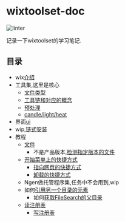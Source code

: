 # wixtoolset-doc

![linter](https://github.com/63isOK/wixtoolset-doc/workflows/linter/badge.svg)

记录一下wixtoolset的学习笔记.

## 目录

- wix[介绍](/posts/wix.md)
- 工具集,这里是核心
  - [文件类型](/posts/file-type.md)
  - [工具链和对应的概念](/posts/tools.md)
  - [预处理](/posts/preprocessor.md)
  - [candle/light/heat](/posts/my-tools.md)
- 界面[ui](/posts/ui.md)
- wip,[链式安装](/posts/bundle.md)
- 教程
  - [文件](/posts/file.md)
    - 不是产品版本,[检测指定版本的文件](/posts/file-version.md)
  - [开始菜单上的快捷方式](/posts/shortcut.md)
    - [指向网页的快捷方式](/posts/shortcut-web.md)
    - [卸载的快捷方式](/posts/shortcut-uninstall.md)
  - Ngen做托管程序集,任务中不会用到,wip
  - 如何[引用另一个目录的元素](/posts/directory-search.md)
    - 如何[获取FileSearch的父目录](/posts/directory-parent.md)
  - [读注册表](/posts/reg-read.md)
    - [写注册表](/posts/reg-write.md)

